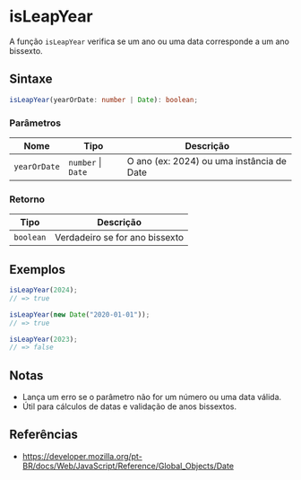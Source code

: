 # isLeapYear

A função `isLeapYear` verifica se um ano ou uma data corresponde a um ano bissexto.

## Sintaxe

```typescript
isLeapYear(yearOrDate: number | Date): boolean;
```

### Parâmetros

| Nome         | Tipo                | Descrição                                 |
| ------------ | ------------------- | ----------------------------------------- |
| `yearOrDate` | `number` \| `Date`  | O ano (ex: 2024) ou uma instância de Date |

### Retorno

| Tipo       | Descrição                          |
| ---------- | ---------------------------------- |
| `boolean`  | Verdadeiro se for ano bissexto     |

## Exemplos

```typescript
isLeapYear(2024);
// => true

isLeapYear(new Date("2020-01-01"));
// => true

isLeapYear(2023);
// => false
```

## Notas

* Lança um erro se o parâmetro não for um número ou uma data válida.
* Útil para cálculos de datas e validação de anos bissextos.

## Referências

* https://developer.mozilla.org/pt-BR/docs/Web/JavaScript/Reference/Global_Objects/Date